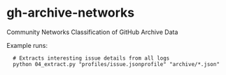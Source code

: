 # gh-archive-networks
Community Networks Classification of GitHub Archive Data

Example runs:
```
  # Extracts interesting issue details from all logs
  python 04_extract.py "profiles/issue.jsonprofile" "archive/*.json"

```
